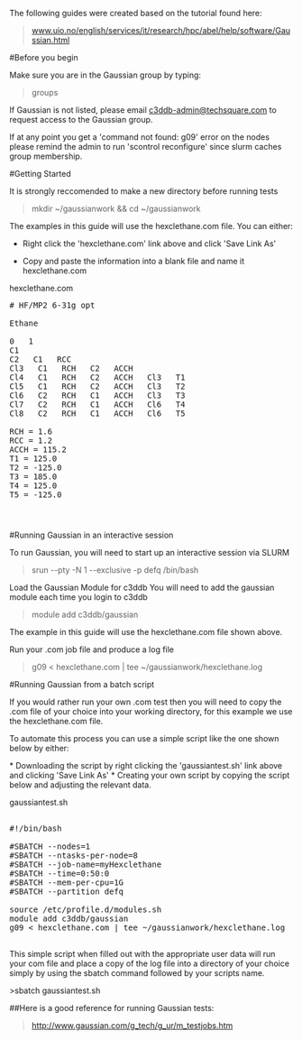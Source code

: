 

 The following guides were created based on the tutorial found here:
>www.uio.no/english/services/it/research/hpc/abel/help/software/Gaussian.html

#Before you begin

Make sure you are in the Gaussian group by typing:
>groups

If Gaussian is not listed, please email c3ddb-admin@techsquare.com to request access to the Gaussian group.

If at any point you get a 'command not found: g09' error on the nodes please remind the admin to run 'scontrol reconfigure' since slurm caches group membership.


#Getting Started


It is strongly reccomended to make a new directory before running tests 

>mkdir ~/gaussianwork && cd  ~/gaussianwork

The examples in this guide will use the hexclethane.com file. You can either:

* Right click the 'hexclethane.com' link above and click 'Save Link As'

* Copy and paste the information into a blank file and name it hexclethane.com

hexclethane.com


    
<pre>
# HF/MP2 6-31g opt

Ethane

0   1                        
C1                      
C2   C1   RCC
Cl3   C1   RCH   C2   ACCH
Cl4   C1   RCH   C2   ACCH   Cl3   T1
Cl5   C1   RCH   C2   ACCH   Cl3   T2
Cl6   C2   RCH   C1   ACCH   Cl3   T3
Cl7   C2   RCH   C1   ACCH   Cl6   T4
Cl8   C2   RCH   C1   ACCH   Cl6   T5

RCH = 1.6
RCC = 1.2
ACCH = 115.2
T1 = 125.0
T2 = -125.0
T3 = 185.0
T4 = 125.0
T5 = -125.0

</pre>


#

#Running Gaussian in an interactive session 

To run Gaussian, you will need to start up an interactive session via SLURM
> srun --pty -N 1 --exclusive -p defq /bin/bash


Load the Gaussian Module for c3ddb
You will need to add the gaussian module each time you login to c3ddb
> module add c3ddb/gaussian


The example in this guide will use the hexclethane.com file shown above.

Run your .com job file and produce a log file


>g09 < hexclethane.com | tee ~/gaussianwork/hexclethane.log

#Running Gaussian from a batch script

<p>If you would rather run your own .com test then you will need to copy the .com file of your choice into your working directory, for this example we use the hexclethane.com file.</p>

<p> To automate this process you can use a simple script like the one shown below by either:</p>
* Downloading the script by right clicking the 'gaussiantest.sh' link above and clicking 'Save Link As'
* Creating your own script by copying the script below and adjusting the relevant data.


gaussiantest.sh
<pre>

#!/bin/bash

#SBATCH --nodes=1
#SBATCH --ntasks-per-node=8
#SBATCH --job-name=myHexclethane
#SBATCH --time=0:50:0
#SBATCH --mem-per-cpu=1G
#SBATCH --partition defq

source /etc/profile.d/modules.sh
module add c3ddb/gaussian
g09 &lt; hexclethane.com | tee ~/gaussianwork/hexclethane.log

</pre>

<p> This simple script when filled out with the appropriate user data will run your com file and place a copy of the log file into a directory of your choice simply by using the sbatch command followed by your scripts name. </p>
>sbatch gaussiantest.sh






##Here is a good reference for running Gaussian tests:
>http://www.gaussian.com/g_tech/g_ur/m_testjobs.htm
